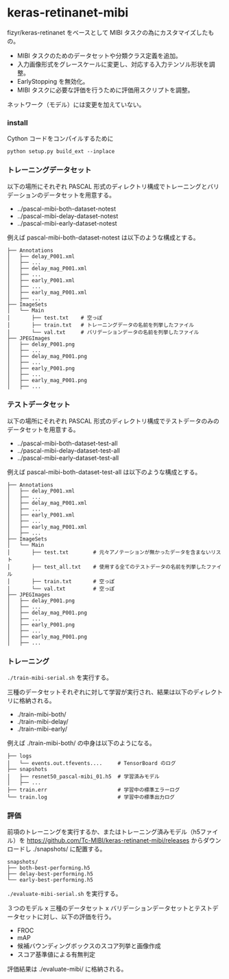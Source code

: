 # keras-retinanet-mibi #

fizyr/keras-retinanet をベースとして MIBI タスクの為にカスタマイズしたもの。

- MIBI タスクのためのデータセットや分類クラス定義を追加。
- 入力画像形式をグレースケールに変更し、対応する入力テンソル形状を調整。
- EarlyStopping を無効化。
- MIBI タスクに必要な評価を行うために評価用スクリプトを調整。

ネットワーク（モデル）には変更を加えていない。

### install ###

Cython コードをコンパイルするために
```
python setup.py build_ext --inplace
```

### トレーニングデータセット ###

以下の場所にそれぞれ PASCAL 形式のディレクトリ構成でトレーニングとバリデーションのデータセットを用意する。

- ../pascal-mibi-both-dataset-notest
- ../pascal-mibi-delay-dataset-notest
- ../pascal-mibi-early-dataset-notest

例えば pascal-mibi-both-dataset-notest は以下のような構成とする。
```
├── Annotations
│   ├── delay_P001.xml
│   ├── ...
│   ├── delay_mag_P001.xml
│   ├── ...
│   ├── early_P001.xml
│   ├── ...
│   ├── early_mag_P001.xml
│   ├── ...
├── ImageSets
│   └── Main
│       ├── test.txt    # 空っぽ
│       ├── train.txt   # トレーニングデータの名前を列挙したファイル
│       └── val.txt     # バリデーションデータの名前を列挙したファイル
├── JPEGImages
│   ├── delay_P001.png
│   ├── ...
│   ├── delay_mag_P001.png
│   ├── ...
│   ├── early_P001.png
│   ├── ...
│   ├── early_mag_P001.png
│   ├── ...
```

### テストデータセット ###

以下の場所にそれぞれ PASCAL 形式のディレクトリ構成でテストデータのみのデータセットを用意する。

- ../pascal-mibi-both-dataset-test-all
- ../pascal-mibi-delay-dataset-test-all
- ../pascal-mibi-early-dataset-test-all

例えば pascal-mibi-both-dataset-test-all は以下のような構成とする。
```
├── Annotations
│   ├── delay_P001.xml
│   ├── ...
│   ├── delay_mag_P001.xml
│   ├── ...
│   ├── early_P001.xml
│   ├── ...
│   ├── early_mag_P001.xml
│   ├── ...
├── ImageSets
│   └── Main
│       ├── test.txt        # 元々アノテーションが無かったデータを含まないリスト
│       ├── test_all.txt    # 使用する全てのテストデータの名前を列挙したファイル
│       ├── train.txt       # 空っぽ
│       └── val.txt         # 空っぽ
├── JPEGImages
│   ├── delay_P001.png
│   ├── ...
│   ├── delay_mag_P001.png
│   ├── ...
│   ├── early_P001.png
│   ├── ...
│   ├── early_mag_P001.png
│   ├── ...
```

### トレーニング ###

`./train-mibi-serial.sh` を実行する。

三種のデータセットそれぞれに対して学習が実行され、結果は以下のディレクトリに格納される。

- ./train-mibi-both/
- ./train-mibi-delay/
- ./train-mibi-early/

例えば ./train-mibi-both/ の中身は以下のようになる。

```
├── logs
│   └── events.out.tfevents....     # TensorBoard のログ
├── snapshots
│   ├── resnet50_pascal-mibi_01.h5  # 学習済みモデル
│   ├── ...
├── train.err                       # 学習中の標準エラーログ
└── train.log                       # 学習中の標準出力ログ
```

### 評価 ###

前項のトレーニングを実行するか、またはトレーニング済みモデル（h5ファイル）を
https://github.com/Tc-MIBI/keras-retinanet-mibi/releases
からダウンロードし ./snapshots/ に配置する。

```
snapshots/
├── both-best-performing.h5
├── delay-best-performing.h5
└── early-best-performing.h5
```

`./evaluate-mibi-serial.sh` を実行する。

３つのモデル x 三種のデータセット x バリデーションデータセットとテストデータセットに対し、以下の評価を行う。

- FROC
- mAP
- 候補バウンディングボックスのスコア列挙と画像作成
- スコア基準値による有無判定

評価結果は ./evaluate-mibi/ に格納される。

